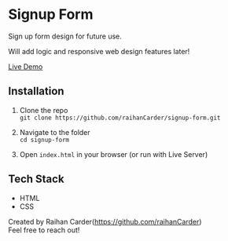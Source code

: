 # Signup Form
Sign up form design for future use.

Will add logic and responsive web design features later!

[Live Demo](https://raihanCarder.github.io/signup-form/)

## Installation

1. Clone the repo  
   `git clone https://github.com/raihanCarder/signup-form.git`

2. Navigate to the folder  
   `cd signup-form`

3. Open `index.html` in your browser (or run with Live Server)

## Tech Stack
- HTML
- CSS

Created by Raihan Carder(https://github.com/raihanCarder)  
Feel free to reach out!
